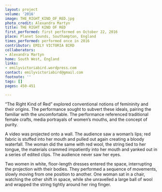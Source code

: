 ```yaml
---
layout: project
volume: '2016'
image: THE_RIGHT_KIND_OF_RED.jpg
photo_credit: Alexandra Martyn
title: THE RIGHT KIND OF RED
first_performed: first performed on October 22, 2016
place: Planet Sounds, Southampton, England
times_performed: performed once in 2016
contributor: EMILY VICTORIA BIRD
collaborators:
- Alexandra Martyn
home: South West, England
links:
- emilyvictoriabird.wordpress.com
contact: emilyvictoriabird@gmail.com
footnote: ''
tags: []
pages: 450-451

---
```


“The Right Kind of Red” explored conventional notions of femininity and their origins. The performance sought to subvert these ideals, pairing the familiar with the uncomfortable. The performance referenced traditional female crafts, media portrayals of women’s mouths, and the concept of purity.

A video was projected onto a wall. The audience saw a woman’s lips; red fabric is stuffed into her mouth and pulled out again creating a bloody waterfall. The woman did the same with red wool, the string tied to her tongue, the materials crammed impatiently into her mouth and yanked out in a series of edited clips. The audience never saw her eyes.

Two women in white, floor-length dresses entered the space, interrupting the projection with their bodies. They performed a sequence of movements, slowly moving from one position to another. One woman sat in a chair, watching the other shift in space, while she unravelled a large ball of wool and wrapped the string tightly around her ring finger.
